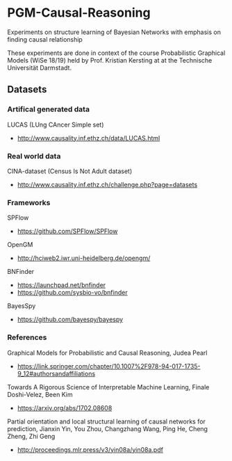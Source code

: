 # PGM-Causal-Reasoning
Experiments on structure learning of Bayesian Networks with emphasis on finding causal relationship

These experiments are done in context of the course Probabilistic Graphical Models (WiSe 18/19) held by Prof. Kristian Kersting at at the Technische Universität Darmstadt.

## Datasets

### Artifical generated data

LUCAS (LUng CAncer Simple set)
* http://www.causality.inf.ethz.ch/data/LUCAS.html

### Real world data

CINA-dataset (Census Is Not Adult dataset)
* http://www.causality.inf.ethz.ch/challenge.php?page=datasets

### Frameworks

SPFlow
* https://github.com/SPFlow/SPFlow

OpenGM
* http://hciweb2.iwr.uni-heidelberg.de/opengm/

BNFinder
* https://launchpad.net/bnfinder
* https://github.com/sysbio-vo/bnfinder

BayesSpy
* https://github.com/bayespy/bayespy

### References

Graphical Models for Probabilistic and Causal Reasoning, Judea Pearl
* https://link.springer.com/chapter/10.1007%2F978-94-017-1735-9_12#authorsandaffiliations

Towards A Rigorous Science of Interpretable Machine Learning, Finale Doshi-Velez, Been Kim
* https://arxiv.org/abs/1702.08608

Partial orientation and local structural learning of causal networks for prediction, Jianxin Yin, You Zhou, Changzhang Wang, Ping He, Cheng Zheng, Zhi Geng
* http://proceedings.mlr.press/v3/yin08a/yin08a.pdf
